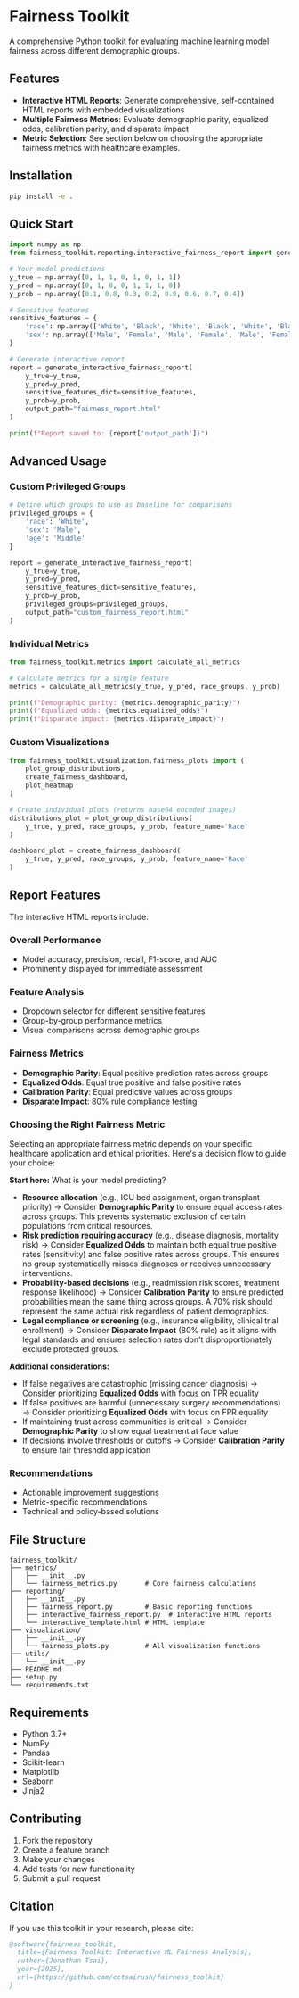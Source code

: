 # Fairness Toolkit

A comprehensive Python toolkit for evaluating machine learning model fairness across different demographic groups.

## Features

- **Interactive HTML Reports**: Generate comprehensive, self-contained HTML reports with embedded visualizations
- **Multiple Fairness Metrics**: Evaluate demographic parity, equalized odds, calibration parity, and disparate impact
- **Metric Selection**: See section below on choosing the appropriate fairness metrics with healthcare examples. 

## Installation

```bash
pip install -e .
```

## Quick Start

```python
import numpy as np
from fairness_toolkit.reporting.interactive_fairness_report import generate_interactive_fairness_report

# Your model predictions
y_true = np.array([0, 1, 1, 0, 1, 0, 1, 1])
y_pred = np.array([0, 1, 0, 0, 1, 1, 1, 0])
y_prob = np.array([0.1, 0.8, 0.3, 0.2, 0.9, 0.6, 0.7, 0.4])

# Sensitive features
sensitive_features = {
    'race': np.array(['White', 'Black', 'White', 'Black', 'White', 'Black', 'White', 'Black']),
    'sex': np.array(['Male', 'Female', 'Male', 'Female', 'Male', 'Female', 'Male', 'Female'])
}

# Generate interactive report
report = generate_interactive_fairness_report(
    y_true=y_true,
    y_pred=y_pred,
    sensitive_features_dict=sensitive_features,
    y_prob=y_prob,
    output_path="fairness_report.html"
)

print(f"Report saved to: {report['output_path']}")
```

## Advanced Usage

### Custom Privileged Groups

```python
# Define which groups to use as baseline for comparisons
privileged_groups = {
    'race': 'White',
    'sex': 'Male',
    'age': 'Middle'
}

report = generate_interactive_fairness_report(
    y_true=y_true,
    y_pred=y_pred,
    sensitive_features_dict=sensitive_features,
    y_prob=y_prob,
    privileged_groups=privileged_groups,
    output_path="custom_fairness_report.html"
)
```

### Individual Metrics

```python
from fairness_toolkit.metrics import calculate_all_metrics

# Calculate metrics for a single feature
metrics = calculate_all_metrics(y_true, y_pred, race_groups, y_prob)

print(f"Demographic parity: {metrics.demographic_parity}")
print(f"Equalized odds: {metrics.equalized_odds}")
print(f"Disparate impact: {metrics.disparate_impact}")
```

### Custom Visualizations

```python
from fairness_toolkit.visualization.fairness_plots import (
    plot_group_distributions,
    create_fairness_dashboard,
    plot_heatmap
)

# Create individual plots (returns base64 encoded images)
distributions_plot = plot_group_distributions(
    y_true, y_pred, race_groups, y_prob, feature_name='Race'
)

dashboard_plot = create_fairness_dashboard(
    y_true, y_pred, race_groups, y_prob, feature_name='Race'
)
```

## Report Features

The interactive HTML reports include:

### Overall Performance
- Model accuracy, precision, recall, F1-score, and AUC
- Prominently displayed for immediate assessment

### Feature Analysis
- Dropdown selector for different sensitive features
- Group-by-group performance metrics
- Visual comparisons across demographic groups

### Fairness Metrics
- **Demographic Parity**: Equal positive prediction rates across groups
- **Equalized Odds**: Equal true positive and false positive rates
- **Calibration Parity**: Equal predictive values across groups  
- **Disparate Impact**: 80% rule compliance testing

### Choosing the Right Fairness Metric

Selecting an appropriate fairness metric depends on your specific healthcare application and ethical priorities. Here's a decision flow to guide your choice:

**Start here:** What is your model predicting?
- **Resource allocation** (e.g., ICU bed assignment, organ transplant priority) → Consider **Demographic Parity** to ensure equal access rates across groups. This prevents systematic exclusion of certain populations from critical resources.
- **Risk prediction requiring accuracy** (e.g., disease diagnosis, mortality risk) → Consider **Equalized Odds** to maintain both equal true positive rates (sensitivity) and false positive rates across groups. This ensures no group systematically misses diagnoses or receives unnecessary interventions.
- **Probability-based decisions** (e.g., readmission risk scores, treatment response likelihood) → Consider **Calibration Parity** to ensure predicted probabilities mean the same thing across groups. A 70% risk should represent the same actual risk regardless of patient demographics.
- **Legal compliance or screening** (e.g., insurance eligibility, clinical trial enrollment) → Consider **Disparate Impact** (80% rule) as it aligns with legal standards and ensures selection rates don't disproportionately exclude protected groups.

**Additional considerations:**
- If false negatives are catastrophic (missing cancer diagnosis) → Consider prioritizing **Equalized Odds** with focus on TPR equality
- If false positives are harmful (unnecessary surgery recommendations) → Consider prioritizing **Equalized Odds** with focus on FPR equality
- If maintaining trust across communities is critical → Consider **Demographic Parity** to show equal treatment at face value
- If decisions involve thresholds or cutoffs → Consider **Calibration Parity** to ensure fair threshold application


### Recommendations
- Actionable improvement suggestions
- Metric-specific recommendations
- Technical and policy-based solutions


## File Structure

```
fairness_toolkit/
├── metrics/
│   ├── __init__.py
│   └── fairness_metrics.py       # Core fairness calculations
├── reporting/
│   ├── __init__.py
│   ├── fairness_report.py        # Basic reporting functions
│   ├── interactive_fairness_report.py  # Interactive HTML reports
│   └── interactive_template.html # HTML template
├── visualization/
│   ├── __init__.py
│   └── fairness_plots.py         # All visualization functions
├── utils/
│   └── __init__.py
├── README.md
├── setup.py
└── requirements.txt
```

## Requirements

- Python 3.7+
- NumPy
- Pandas  
- Scikit-learn
- Matplotlib
- Seaborn
- Jinja2

## Contributing

1. Fork the repository
2. Create a feature branch
3. Make your changes
4. Add tests for new functionality
5. Submit a pull request


## Citation

If you use this toolkit in your research, please cite:

```bibtex
@software{fairness_toolkit,
  title={Fairness Toolkit: Interactive ML Fairness Analysis},
  author={Jonathan Tsai},
  year={2025},
  url={https://github.com/cctsairush/fairness_toolkit}
}
```